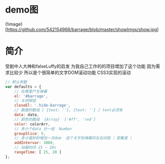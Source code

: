 # demo图
(!image)[https://github.com/542154968/barrage/blob/master/showImgs/show.jpg]

# 简介
受剧中人大神和falseLuffy的启发 为我自己工作的的项目增加了这个功能 因为需求比较少 所以是个很简单的文字DOM滚动功能 CSS3实现的滚动

```JavaScript
// 默认参数
var defaults = {
    // 在哪里产生弹幕
    el: '#barrage',
    // 关闭按钮
    closeEl: '.hide-barrage',
    // 数据的数组 [ {text: ''}, {text: ''} ] text必须有
    data: data,
    // 颜色的数组  {Array}  ['#ff', 'red']
    color: colorArr,
    // 多少个data 分一组  Number
    groupSlice: 5,
    // 多少毫秒秒增加一次dom  这个关乎到弹幕的左右间距（ 密集度 ）
    addIntervar: 3000,
    // 动画时间 25 ~ 20s
    rangeTime: [ 25, 20 ]
};
```

